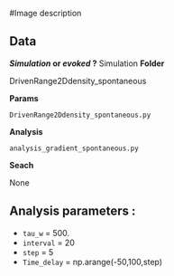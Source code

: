 #Image description

## Data
**_Simulation_ or _evoked_ ?**
Simulation
**Folder**

DrivenRange2Ddensity_spontaneous

**Params**

`DrivenRange2Ddensity_spontaneous.py`

**Analysis**

`analysis_gradient_spontaneous.py`

**Seach**

None

## Analysis parameters :

- `tau_w` = 500.
- `interval` = 20
- `step` = 5
- `Time_delay` = np.arange(-50,100,step)
